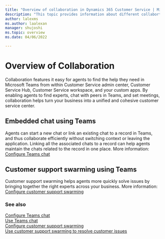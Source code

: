 ```yaml
---
title: "Overview of collaboration in Dynamics 365 Customer Service | MicrosoftDocs"
description: "This topic provides information about different collabortion features that are available in Dynamics Customer Service."
author: lalexms
ms.author: laalexan
manager: shujoshi
ms.topic: overview
ms.date: 04/06/2022

---
```


# Overview of Collaboration

Collaboration features it easy for agents to find the help they need in Microsoft Teams from within Customer Service admin center, Customer Service Hub, Customer Service workspace, and your custom apps. By enabling agents to find experts, chat with peers in Teams, and set meetings, collaboration helps turn your business into a unified and cohesive customer service center.

## Embedded chat using Teams

Agents can start a new chat or link an existing chat to a record in Teams, and thus collaborate efficiently without switching context or leaving the application. Linking all the associated chats to a record can help agents maintain the chats related to the record in one place. More information: [Configure Teams chat](configure-teams-chat.md)

## Customer support swarming using Teams

Customer support swarming helps agents more quickly solve issues by bringing together the right experts across your business. More information: [Configure customer support swarming](configure-customer-support-swarming.md)

### See also
[Configure Teams chat](configure-teams-chat.md)<br>
[Use Teams chat](use-teams-chat.md)<br>
[Configure customer support swarming](configure-customer-support-swarming.md)<br>
[Use customer support swarming to resolve customer issues](use-customer-support-swarming.md)
